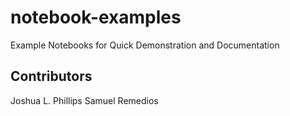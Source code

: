 # notebook-examples
Example Notebooks for Quick Demonstration and Documentation

Contributors
------------
Joshua L. Phillips
Samuel Remedios

